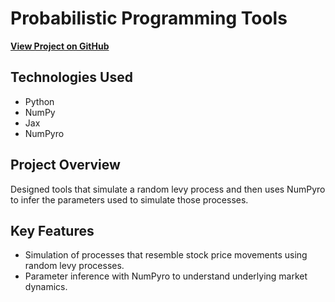 # Probabilistic Programming Tools

**[View Project on GitHub](https://github.com/Grow-Myelin/ProbProg/tree/main/ProbProgTools)**

## Technologies Used
- Python
- NumPy
- Jax
- NumPyro

## Project Overview
Designed tools that simulate a random levy process and then uses NumPyro to infer the parameters used to simulate those processes.

## Key Features
- Simulation of processes that resemble stock price movements using random levy processes.
- Parameter inference with NumPyro to understand underlying market dynamics.


